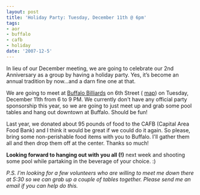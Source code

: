 ```yaml
---
layout: post
title: 'Holiday Party: Tuesday, December 11th @ 6pm'
tags:
- aor
- buffalo
- cafb
- holiday
date: '2007-12-5'
---
```

In lieu of our December meeting, we are going to celebrate our 2nd Anniversary as a group by having a holiday party. Yes, it’s become an annual tradition by now…and a darn fine one at that.

We are going to meet at [Buffalo Billiards](http://www.buffalobilliards.com/austin) on 6th Street ( [map](http://tinyurl.com/3xbays)) on Tuesday, December 11th from 6 to 9 PM. We currently don't have any official party sponsorship this year, so we are going to just meet up and grab some pool tables and hang out downtown at Buffalo. Should be fun!

Last year, we donated about 95 pounds of food to the CAFB (Capital Area Food Bank) and I think it would be great if we could do it again. So please, bring some non-perishable food items with you to Buffalo. I'll gather them all and then drop them off at the center. Thanks so much!

**Looking forward to hanging out with you all (!)** next week and shooting some pool while partaking in the beverage of your choice. :)

_P.S. I'm looking for a few volunteers who are willing to meet me down there at 5:30 so we can grab up a couple of tables together. Please send me an email if you can help do this._

